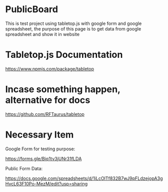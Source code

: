 # PublicBoard
This is test project using tabletop.js with google form and google spreadsheet, the purpose of this page is to get data from google spreadsheet and show it in website

# Tabletop.js Documentation
https://www.npmjs.com/package/tabletop

# Incase something happen, alternative for docs
https://github.com/RFTaurus/tabletop

# Necessary Item
Google Form for testing purpose:

https://forms.gle/Biq1tv3jUNr31fLDA

Public Form Data:

https://docs.google.com/spreadsheets/d/1iLcOlTf832B7wJ9pFLdzejopA3gHvcL63F10Po-MezM/edit?usp=sharing

